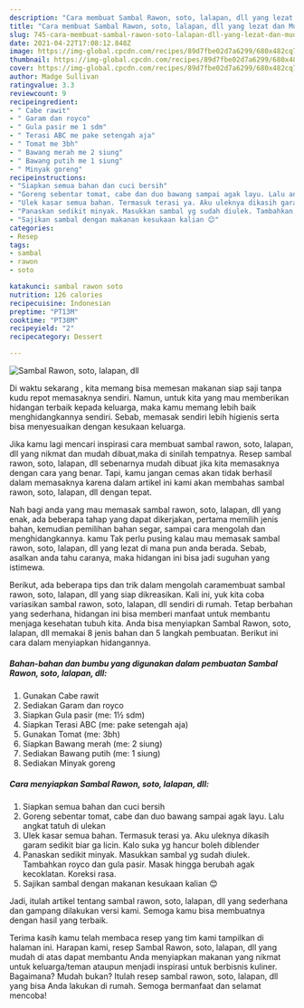 ```yaml
---
description: "Cara membuat Sambal Rawon, soto, lalapan, dll yang lezat dan Mudah Dibuat"
title: "Cara membuat Sambal Rawon, soto, lalapan, dll yang lezat dan Mudah Dibuat"
slug: 745-cara-membuat-sambal-rawon-soto-lalapan-dll-yang-lezat-dan-mudah-dibuat
date: 2021-04-22T17:08:12.848Z
image: https://img-global.cpcdn.com/recipes/89d7fbe02d7a6299/680x482cq70/sambal-rawon-soto-lalapan-dll-foto-resep-utama.jpg
thumbnail: https://img-global.cpcdn.com/recipes/89d7fbe02d7a6299/680x482cq70/sambal-rawon-soto-lalapan-dll-foto-resep-utama.jpg
cover: https://img-global.cpcdn.com/recipes/89d7fbe02d7a6299/680x482cq70/sambal-rawon-soto-lalapan-dll-foto-resep-utama.jpg
author: Madge Sullivan
ratingvalue: 3.3
reviewcount: 9
recipeingredient:
- " Cabe rawit"
- " Garam dan royco"
- " Gula pasir me 1 sdm"
- " Terasi ABC me pake setengah aja"
- " Tomat me 3bh"
- " Bawang merah me 2 siung"
- " Bawang putih me 1 siung"
- " Minyak goreng"
recipeinstructions:
- "Siapkan semua bahan dan cuci bersih"
- "Goreng sebentar tomat, cabe dan duo bawang sampai agak layu. Lalu angkat tatuh di ulekan"
- "Ulek kasar semua bahan. Termasuk terasi ya. Aku uleknya dikasih garam sedikit biar ga licin. Kalo suka yg hancur boleh diblender"
- "Panaskan sedikit minyak. Masukkan sambal yg sudah diulek. Tambahkan royco dan gula pasir. Masak hingga berubah agak kecoklatan. Koreksi rasa."
- "Sajikan sambal dengan makanan kesukaan kalian 😊"
categories:
- Resep
tags:
- sambal
- rawon
- soto

katakunci: sambal rawon soto 
nutrition: 126 calories
recipecuisine: Indonesian
preptime: "PT13M"
cooktime: "PT38M"
recipeyield: "2"
recipecategory: Dessert

---
```



![Sambal Rawon, soto, lalapan, dll](https://img-global.cpcdn.com/recipes/89d7fbe02d7a6299/680x482cq70/sambal-rawon-soto-lalapan-dll-foto-resep-utama.jpg)

Di waktu  sekarang , kita memang bisa memesan makanan siap saji tanpa kudu repot memasaknya sendiri. Namun, untuk kita yang mau memberikan hidangan terbaik kepada keluarga, maka kamu memang lebih baik menghidangkannya sendiri. Sebab, memasak sendiri lebih higienis serta bisa menyesuaikan dengan kesukaan keluarga.

Jika kamu lagi mencari inspirasi cara membuat sambal rawon, soto, lalapan, dll yang nikmat dan mudah dibuat,maka di sinilah tempatnya. Resep sambal rawon, soto, lalapan, dll  sebenarnya mudah dibuat jika kita memasaknya dengan cara yang benar. Tapi, kamu jangan cemas akan tidak berhasil dalam memasaknya 
karena dalam artikel ini kami akan membahas sambal rawon, soto, lalapan, dll dengan tepat.  



Nah bagi anda yang mau memasak sambal rawon, soto, lalapan, dll yang enak, ada beberapa tahap yang dapat dikerjakan, pertama memilih jenis bahan, kemudian pemilihan bahan segar, sampai cara mengolah dan menghidangkannya. kamu Tak perlu pusing kalau mau memasak sambal rawon, soto, lalapan, dll yang lezat di mana pun anda berada. Sebab, asalkan anda  tahu caranya, maka hidangan ini bisa jadi suguhan yang istimewa.

Berikut, ada beberapa tips dan trik dalam mengolah caramembuat sambal rawon, soto, lalapan, dll yang siap dikreasikan. Kali ini, yuk kita coba variasikan sambal rawon, soto, lalapan, dll sendiri di rumah. Tetap berbahan yang sederhana, hidangan ini bisa memberi manfaat untuk membantu menjaga kesehatan tubuh kita. Anda bisa menyiapkan Sambal Rawon, soto, lalapan, dll memakai 8 jenis bahan dan 5 langkah pembuatan. Berikut ini cara dalam menyiapkan hidangannya.

<!--inarticleads1-->

##### Bahan-bahan dan bumbu yang digunakan dalam pembuatan Sambal Rawon, soto, lalapan, dll:

1. Gunakan  Cabe rawit
1. Sediakan  Garam dan royco
1. Siapkan  Gula pasir (me: 1½ sdm)
1. Siapkan  Terasi ABC (me: pake setengah aja)
1. Gunakan  Tomat (me: 3bh)
1. Siapkan  Bawang merah (me: 2 siung)
1. Sediakan  Bawang putih (me: 1 siung)
1. Sediakan  Minyak goreng




<!--inarticleads2-->

##### Cara menyiapkan Sambal Rawon, soto, lalapan, dll:

1. Siapkan semua bahan dan cuci bersih
1. Goreng sebentar tomat, cabe dan duo bawang sampai agak layu. Lalu angkat tatuh di ulekan
1. Ulek kasar semua bahan. Termasuk terasi ya. Aku uleknya dikasih garam sedikit biar ga licin. Kalo suka yg hancur boleh diblender
1. Panaskan sedikit minyak. Masukkan sambal yg sudah diulek. Tambahkan royco dan gula pasir. Masak hingga berubah agak kecoklatan. Koreksi rasa.
1. Sajikan sambal dengan makanan kesukaan kalian 😊




Jadi, itulah artikel tentang  sambal rawon, soto, lalapan, dll  yang sederhana dan gampang dilakukan versi kami. Semoga kamu bisa membuatnya dengan hasil yang terbaik. 

Terima kasih kamu telah membaca resep yang tim kami tampilkan di halaman ini. Harapan kami, resep  Sambal Rawon, soto, lalapan, dll yang mudah di atas dapat membantu Anda menyiapkan makanan yang nikmat untuk keluarga/teman ataupun menjadi inspirasi untuk berbisnis kuliner. Bagaimana? Mudah bukan? Itulah resep sambal rawon, soto, lalapan, dll yang bisa Anda lakukan di rumah. Semoga bermanfaat dan selamat mencoba!

